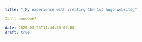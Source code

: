 ```yaml
---
title: "_My experience with creating the 1st hugo website_"

Isn't awesome? 

date: 2020-03-23T11:44:39-07:00
draft: true
---
```



